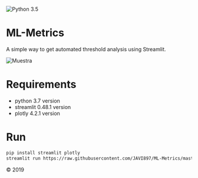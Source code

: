 ![Python 3.5](https://img.shields.io/badge/python-3.5-blue.svg)

# ML-Metrics
A simple way to get automated threshold analysis using Streamlit.

![Muestra](https://raw.githubusercontent.com/JAVI897/ML-Metrics/blob/master/muestra.gif "Muestra")

# Requirements

* python 3.7 version
* streamlit 0.48.1 version
* plotly 4.2.1 version

# Run

```sh
pip install streamlit plotly
streamlit run https://raw.githubusercontent.com/JAVI897/ML-Metrics/master/app.py
```

© 2019
